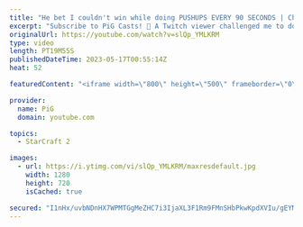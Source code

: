 ```yaml
---
title: "He bet I couldn't win while doing PUSHUPS EVERY 90 SECONDS | Challenge PiG - StarCraft 2"
excerpt: "Subscribe to PiG Casts! 🐷 A Twitch viewer challenged me to do 5 pushups every 90 seconds while laddering. Fun fact: Scarlett was the one who suggested I play Protoss for this challenge :P -- 🐷 Second Channel for Learning StarCraft 2: https://www.youtube.com/c/PiGRandom 🐷 Third Channel for Daily Pro"
originalUrl: https://youtube.com/watch?v=slQp_YMLKRM
type: video
length: PT19M55S
publishedDateTime: 2023-05-17T00:55:14Z
heat: 52

featuredContent: "<iframe width=\"800\" height=\"500\" frameborder=\"0\" src=\"https://www.youtube.com/embed/slQp_YMLKRM\" allow=\"accelerometer; autoplay; encrypted-media; gyroscope; picture-in-picture\" allowfullscreen></iframe>"

provider:
  name: PiG
  domain: youtube.com

topics:
  - StarCraft 2

images:
  - url: https://i.ytimg.com/vi/slQp_YMLKRM/maxresdefault.jpg
    width: 1280
    height: 720
    isCached: true

secured: "I1nHx/uvbNDnHX7WPMTGgMeZHC7i3IjaXL3F1Rm9FMnSHbPkwKpdXVIu/gEYMTWLBWD26TLtfuJTUu7guWlWJkMiqJK/DrqsK+nNOvxRDzc8x+0P0JB7ocd8tvYWk1qaRHsMiW1cFRjcPdFjCNaD5kzELqRC4XgZ19hcoLxHwmA44HydVASWam1LDVK4AM2NKXXjtZdQFG60YdbMhUYNEm8A1lpsQvP3Pf/b74kw4JuhrRxNdwohru8zZkTMiQuD5hyWNYTqp5Wi9HELGsMDg32BTrtB2xowNVCW7UoW//epjE3uXyAJwBr+6UlBqLLjLA7OMDTKLnPDwZrT7COn1LL0kbO3Ss+6Uj1rssfhR9/MQubHs4EUyQWeqPIcJmo4rFWnfjWkPa/PUanAbsRI/eJmOG0Lt7oFIEHM7jgryqs=;+h1xIJL702Nu7qWrsQEP5w=="
---
```


